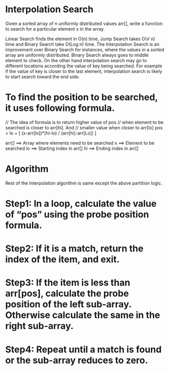 # Interpolation Search


Given a sorted array of n uniformly distributed values arr[], write a function to search for a particular element x in the array.

Linear Search finds the element in O(n) time, Jump Search takes O(√ n) time and Binary Search take O(Log n) time.
The Interpolation Search is an improvement over Binary Search for instances, where the values in a sorted array are uniformly distributed. Binary Search always goes to middle element to check. On the other hand interpolation search may go to different locations according the value of key being searched. For example if the value of key is closer to the last element, interpolation search is likely to start search toward the end side.

# To find the position to be searched, it uses following formula.

// The idea of formula is to return higher value of pos
// when element to be searched is closer to arr[hi]. And
// smaller value when closer to arr[lo]
pos = lo + [ (x-arr[lo])*(hi-lo) / (arr[hi]-arr[Lo]) ]

arr[] ==> Array where elements need to be searched
x     ==> Element to be searched
lo    ==> Starting index in arr[]
hi    ==> Ending index in arr[]

# Algorithm
Rest of the Interpolation algorithm is same except the above partition logic.

# Step1: In a loop, calculate the value of “pos” using the probe position formula.
# Step2: If it is a match, return the index of the item, and exit.
# Step3: If the item is less than arr[pos], calculate the probe position of the left sub-array. Otherwise calculate the same in the right sub-array.
# Step4: Repeat until a match is found or the sub-array reduces to zero.
